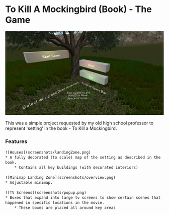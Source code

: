 # To Kill A Mockingbird (Book) - The Game

![Main Menu](screenshots/menu.png)

This was a simple project requested by my old high school professor to represent 'setting' in the book - To Kill a Mockingbird.


### Features

	![Houses](screenshots/landingZone.png)
	* A fully decorated (to scale) map of the setting as described in the book.
		* Contains all key buildings (with decorated interiors)

	![Minimap Landing Zone](screenshots/overview.png)
	* Adjustable minimap.

	![TV Screens](screenshots/popup.png)
	* Boxes that expand into large tv screens to show certain scenes that happened in specific locations in the movie.
		* These boxes are placed all around key areas